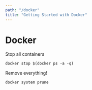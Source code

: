 ```yaml
---
path: "/docker"
title: "Getting Started with Docker"
---
```


# Docker


Stop all containers
```
docker stop $(docker ps -a -q)
```


Remove everything!
```
docker system prune
```

